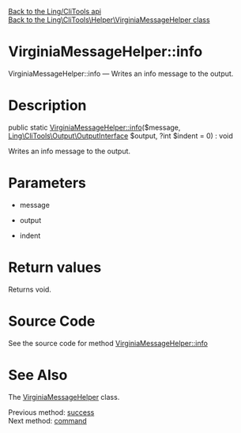 [Back to the Ling/CliTools api](https://github.com/lingtalfi/CliTools/blob/master/doc/api/Ling/CliTools.md)<br>
[Back to the Ling\CliTools\Helper\VirginiaMessageHelper class](https://github.com/lingtalfi/CliTools/blob/master/doc/api/Ling/CliTools/Helper/VirginiaMessageHelper.md)


VirginiaMessageHelper::info
================



VirginiaMessageHelper::info — Writes an info message to the output.




Description
================


public static [VirginiaMessageHelper::info](https://github.com/lingtalfi/CliTools/blob/master/doc/api/Ling/CliTools/Helper/VirginiaMessageHelper/info.md)($message, [Ling\CliTools\Output\OutputInterface](https://github.com/lingtalfi/CliTools/blob/master/doc/api/Ling/CliTools/Output/OutputInterface.md) $output, ?int $indent = 0) : void




Writes an info message to the output.




Parameters
================


- message

    

- output

    

- indent

    


Return values
================

Returns void.








Source Code
===========
See the source code for method [VirginiaMessageHelper::info](https://github.com/lingtalfi/CliTools/blob/master/Helper/VirginiaMessageHelper.php#L55-L64)


See Also
================

The [VirginiaMessageHelper](https://github.com/lingtalfi/CliTools/blob/master/doc/api/Ling/CliTools/Helper/VirginiaMessageHelper.md) class.

Previous method: [success](https://github.com/lingtalfi/CliTools/blob/master/doc/api/Ling/CliTools/Helper/VirginiaMessageHelper/success.md)<br>Next method: [command](https://github.com/lingtalfi/CliTools/blob/master/doc/api/Ling/CliTools/Helper/VirginiaMessageHelper/command.md)<br>

